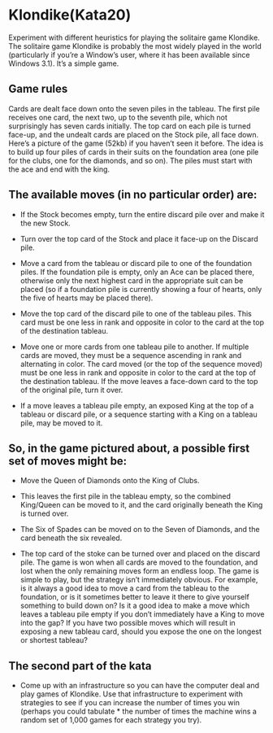 # Klondike(Kata20)

Experiment with different heuristics for playing the solitaire game Klondike.
The solitaire game Klondike is probably the most widely played in the world (particularly if you’re a Window’s user, where it has been available since Windows 3.1). It’s a simple game.

## Game rules
Cards are dealt face down onto the seven piles in the tableau. The first pile receives one card, the next two, up to the seventh pile, which not surprisingly has seven cards initially. The top card on each pile is turned face-up, and the undealt cards are placed on the Stock pile, all face down. Here’s a picture of the game (52kb) if you haven’t seen it before.
The idea is to build up four piles of cards in their suits on the foundation area (one pile for the clubs, one for the diamonds, and so on). The piles must start with the ace and end with the king.

## The available moves (in no particular order) are:

 * If the Stock becomes empty, turn the entire discard pile over and make it the new Stock.
 
 * Turn over the top card of the Stock and place it face-up on the Discard pile.
 
* Move a card from the tableau or discard pile to one of the foundation piles. If the foundation pile is empty, only an Ace can be placed there, otherwise only the next highest card in the appropriate suit can be placed (so if a foundation pile is currently showing a four of hearts, only the five of hearts may be placed there).

 * Move the top card of the discard pile to one of the tableau piles. This card must be one less in rank and opposite in color to the card at the top of the destination tableau.
 
* Move one or more cards from one tableau pile to another. If multiple cards are moved, they must be a sequence ascending in rank and alternating in color. The card moved (or the top of the sequence moved) must be one less in rank and opposite in color to the card at the top of the destination tableau. If the move leaves a face-down card to the top of the original pile, turn it over.

* If a move leaves a tableau pile empty, an exposed King at the top of a tableau or discard pile, or a sequence starting with a King on a tableau pile, may be moved to it.

## So, in the game pictured about, a possible first set of moves might be:

* Move the Queen of Diamonds onto the King of Clubs.

* This leaves the first pile in the tableau empty, so the combined King/Queen can be moved to it, and the card originally beneath the King is turned over.

* The Six of Spades can be moved on to the Seven of Diamonds, and the card beneath the six revealed.

* The top card of the stoke can be turned over and placed on the discard pile.
The game is won when all cards are moved to the foundation, and lost when the only remaining moves form an endless loop.
The game is simple to play, but the strategy isn’t immediately obvious. For example, is it always a good idea to move a card from the tableau to the foundation, or is it sometimes better to leave it there to give yourself something to build down on? Is it a good idea to make a move which leaves a tableau pile empty if you don’t immediately have a King to move into the gap? If you have two possible moves which will result in exposing a new tableau card, should you expose the one on the longest or shortest tableau?

## The second part of the kata

* Come up with an infrastructure so you can have the computer deal and play games of Klondike.
Use that infrastructure to experiment with strategies to see if you can increase the number of times you win (perhaps you could tabulate * the number of times the machine wins a random set of 1,000 games for each strategy you try).

